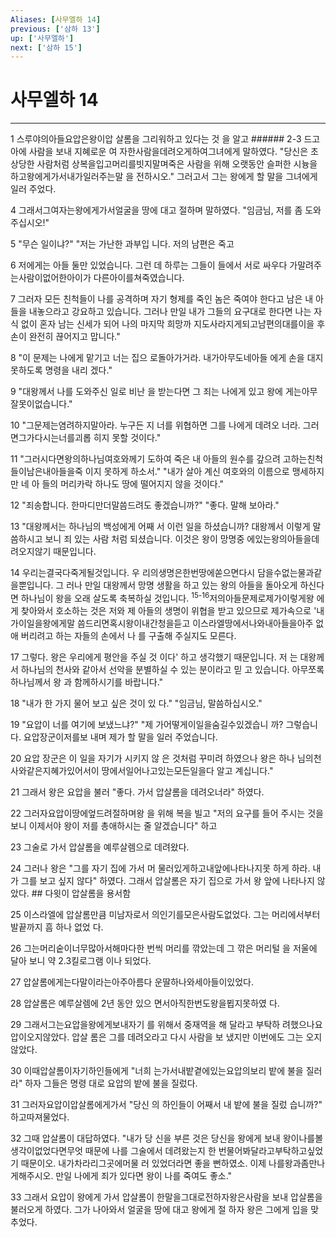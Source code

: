 ```yaml
---
Aliases: [사무엘하 14]
previous: ['삼하 13']
up: ['사무엘하']
next: ['삼하 15']
---
```

# 사무엘하 14

***


1 스루야의아들요압은왕이압 살롬을 그리워하고 있다는 것 을 알고 ###### 2-3 드고아에 사람을 보내 지혜로운 여 자한사람을데려오게하여그녀에게 말하였다. "당신은 초상당한 사람처럼 상복을입고머리를빗지말며죽은 사람을 위해 오랫동안 슬퍼한 시늉을 하고왕에게가서내가일러주는말 을 전하시오." 그러고서 그는 왕에게 할 말을 그녀에게 일러 주었다. 

4 그래서그여자는왕에게가서얼굴을 땅에 대고 절하며 말하였다. "임금님, 저를 좀 도와주십시오!" 

5 "무슨 일이냐?" "저는 가난한 과부입 니다. 저의 남편은 죽고 

6 저에게는 아들 둘만 있었습니다. 그런 데 하루는 그들이 들에서 서로 싸우다 가말려주는사람이없어한아이가 다른아이를쳐죽였습니다. 

7 그러자 모든 친척들이 나를 공격하며 자기 형제를 죽인 놈은 죽여야 한다고 남은 내 아들을 내놓으라고 강요하고 있습니다. 그러나 만일 내가 그들의 요구대로 한다면 나는 자식 없이 혼자 남는 신세가 되어 나의 마지막 희망까 지도사라지게되고남편의대를이을 후손이 완전히 끊어지고 맙니다." 

8 "이 문제는 나에게 맡기고 너는 집으 로돌아가거라. 내가아무도네아들 에게 손을 대지 못하도록 명령을 내리 겠다." 

9 "대왕께서 나를 도와주신 일로 비난 을 받는다면 그 죄는 나에게 있고 왕에 게는아무잘못이없습니다." 

10 "그문제는염려하지말아라. 누구든 지 너를 위협하면 그를 나에게 데려오 너라. 그러면그가다시는너를괴롭 히지 못할 것이다." 

11 "그러시다면왕의하나님여호와께기 도하여 죽은 내 아들의 원수를 갚으려 고하는친척들이남은내아들을죽 이지 못하게 하소서." "내가 살아 계신 여호와의 이름으로 맹세하지만 네 아 들의 머리카락 하나도 땅에 떨어지지 않을 것이다." 

12 "죄송합니다. 한마디만더말씀드려도 좋겠습니까?" "좋다. 말해 보아라." 

13 "대왕께서는 하나님의 백성에게 어째 서 이런 일을 하셨습니까? 대왕께서 이렇게 말씀하시고 보니 죄 있는 사람 처럼 되셨습니다. 이것은 왕이 망명중 에있는왕의아들을데려오지않기 때문입니다. 

14 우리는결국다죽게될것입니다. 우 리의생명은한번땅에쏟으면다시 담을수없는물과같을뿐입니다. 그 러나 만일 대왕께서 망명 생활을 하고 있는 왕의 아들을 돌아오게 하신다면 하나님이 왕을 오래 살도록 축복하실 것입니다. <sup class="versenum">15-16</sup>저의아들문제로제가이렇게왕 에게 찾아와서 호소하는 것은 저와 제 아들의 생명이 위협을 받고 있으므로 제가속으로 '내가이일을왕에게말 씀드리면혹시왕이내간청을듣고 이스라엘땅에서나와내아들을아주 없애 버리려고 하는 자들의 손에서 나 를 구출해 주실지도 모른다. 

17 그렇다. 왕은 우리에게 평안을 주실 것 이다' 하고 생각했기 때문입니다. 저 는 대왕께서 하나님의 천사와 같아서 선악을 분별하실 수 있는 분이라고 믿 고 있습니다. 아무쪼록 하나님께서 왕 과 함께하시기를 바랍니다." 

18 "내가 한 가지 물어 보고 싶은 것이 있 다." "임금님, 말씀하십시오." 

19 "요압이 너를 여기에 보냈느냐?" "제 가어떻게이일을숨길수있겠습니 까? 그렇습니다. 요압장군이저를보 내며 제가 할 말을 일러 주었습니다. 

20 요압 장군은 이 일을 자기가 시키지 않 은 것처럼 꾸미려 하였으나 왕은 하나 님의천사와같은지혜가있어서이 땅에서일어나고있는모든일을다 알고 계십니다." 

21 그래서 왕은 요압을 불러 "좋다. 가서 압살롬을 데려오너라" 하였다. 

22 그러자요압이땅에엎드려절하며왕 을 위해 복을 빌고 "저의 요구를 들어 주시는 것을 보니 이제서야 왕이 저를 총애하시는 줄 알겠습니다" 하고 

23 그술로 가서 압살롬을 예루살렘으로 데려왔다. 

24 그러나 왕은 "그를 자기 집에 가서 머 물러있게하고내앞에나타나지못 하게 하라. 내가 그를 보고 싶지 않다" 하였다. 그래서 압살롬은 자기 집으로 가서 왕 앞에 나타나지 않았다. ## 다윗이 압살롬을 용서함 

25 이스라엘에 압살롬만큼 미남자로서 의인기를모은사람도없었다. 그는 머리에서부터 발끝까지 흠 하나 없었 다. 

26 그는머리숱이너무많아서해마다한 번씩 머리를 깎았는데 그 깎은 머리털 을 저울에 달아 보니 약 2.3킬로그램 이나 되었다. 

27 압살롬에게는다말이라는아주아름다 운딸하나와세아들이있었다. 

28 압살롬은 예루살렘에 2년 동안 있으 면서아직한번도왕을뵙지못하였 다. 

29 그래서그는요압을왕에게보내자기 를 위해서 중재역을 해 달라고 부탁하 려했으나요압이오지않았다. 압살 롬은 그를 데려오라고 다시 사람을 보 냈지만 이번에도 그는 오지 않았다. 

30 이때압살롬이자기하인들에게 "너희 는가서내밭곁에있는요압의보리 밭에 불을 질러라" 하자 그들은 명령 대로 요압의 밭에 불을 질렀다. 

31 그러자요압이압살롬에게가서 "당신 의 하인들이 어째서 내 밭에 불을 질렀 습니까?" 하고따져물었다. 

32 그때 압살롬이 대답하였다. "내가 당 신을 부른 것은 당신을 왕에게 보내 왕이나를볼생각이없었다면무엇 때문에 나를 그술에서 데려왔는지 한 번물어봐달라고부탁하고싶었기 때문이오. 내가차라리그곳에머물 러 있었더라면 좋을 뻔하였소. 이제 나를왕과좀만나게해주시오. 만일 나에게 죄가 있다면 왕이 나를 죽여도 좋소." 

33 그래서 요압이 왕에게 가서 압살롬이 한말을그대로전하자왕은사람을 보내 압살롬을 불러오게 하였다. 그가 나아와서 얼굴을 땅에 대고 왕에게 절 하자 왕은 그에게 입을 맞추었다.
